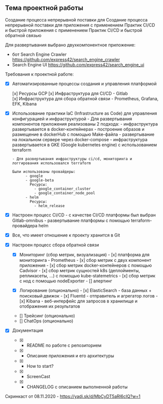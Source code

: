 ## Тема проектной работы

Создание процесса непрерывной поставки для Создание процесса непрерывной поставки для приложения 
с применением Практик CI/CD и быстрой приложения с применением Практик CI/CD и быстрой обратной связью

Для развертывания выбрано двухкомпонентное приложение:

- бот Search Engine Crawler 
  https://github.com/express42/search_engine_crawler
- Search Engine UI 
  https://github.com/express42/search_engine_ui


Требования к проектной работе:

- [x] Автоматизированные процессы создания и управления платформой

    [x] Ресурсы GCP 
    [x] Инфраструктура для CI/CD - Gitlab  
    [x] Инфраструктура для сбора обратной связи - Prometheus, Grafana, EFK, Kibana

- [x] Использование практики IaC (Infrastructure as Code) для управления конфигурацией и инфраструктурой
      -  Для развертывания компонентов приложения реализованы 2 подхода:
      -  инфраструктура развертывается в docker-контейнерах
            - построение образов и размещение в dockerHub с помощью Make-файла 
            - развертывание на локальном сервере через docker-compose
        - инфраструктура развертывается в GKE (Google kubernetes engine) с использованием terraform 

      - Для развертывания инфраструктуры ci/cd, мониторинга и логгирования использовался terraform              

      Были использованы провайдеры:
            - google
            - google-beta
              Ресурсы:
                - google_container_cluster
                - google_container_node_pool  
            - helm
              Ресурсы:   
                - helm_release

- [x] Настроен процесс CI/CD 
      - с качестве CI/CD платформы был выбран Gitlab-omnibus 
      - развертывание платформы с помощью terraform-провайдера helm

- [x] Все, что имеет отношение к проекту хранится в Git

- [x] Настроен процесс сбора обратной связи 

   - [x] Мониторинг (сбор метрик, визуализация)
          - [x] платформа для мониторинга - Prometheus
          - [x] сбор метрик с двух компонент приложения
          - [x] сбор метрик docker-контейнеров с помощью Cadvisor 
          - [x] сбор метрик сущностей k8s (деплойменты, репликасеты, ...) с помощью kube-statemetrics
          - [x] сбор метрик с нод с помощью nodeExporter
          - [] алертинг

    - [x] Логирование (опционально) 
          - [x] ElasticSearch - база данных + поисковый движок 
          - [x] Fluentd - отправитель и агрегатор логов 
          - [x] Kibana - веб-интерфейс для запросов в хранилище и отображения их результатов

    - [] Трейсинг (опционально)
    - [] ChatOps (опционально)

    
- [x] Документация 

    - [x] -  README по работе с репозиторием
    - [x] -  Описание приложения и его архитектуры
    - [x] -  How to start?
    - [x] -  ScreenCast
    - [x] -  CHANGELOG с описанием выполненной работы

Скринкаст от 08.11.2020 - https://yadi.sk/d/MbCyDT5aRI6cIQ?w=1


